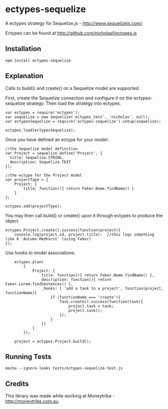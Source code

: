 # ectypes-sequelize

A ectypes strategy for Sequelize.js - http://www.sequelizejs.com/. 

Ectypes can be found at http://github.com/nicholasf/ectypes.js


## Installation

```
npm install ectypes-sequelize
```

## Explanation

Calls to build() and create() on a Sequelize model are supported.

First, create the Sequelize connection and configure it on the ectypes-sequelize strategy. Then load the strategy into ectypes.

```
var ectypes = require('ectypes');
var sequelize = new Sequelize('ectypes_test', 'nicholas', null);
var ectypesSequelize = require('ectypes-sequelize').setup(sequelize);

ectypes.load(ectypesSequelize);
```


Once you have defined an ectype for your model:

```
//the Sequelize model definition
var Project = sequelize.define('Project', {
  title: Sequelize.STRING,
  description: Sequelize.TEXT
});

//the ectype for the Project model
var projectType = {
	Project: {
		title: function(){ return Faker.Name.findName() }
	}
};

ectypes.add(projectType);
```

You may then call build() or create() upon it through ectypes to produce the object.

```
ectypes.Project.create().success(function(project){
	console.log(project.id, project.title);  //this logs something like 6 'Autumn Medhurst' (using Faker)
});

```

Use hooks to model associations.

```
	ectypes.plan(
		{
			Project: {
				title: function(){ return Faker.Name.findName() },
				description: function(){ return Faker.Lorem.findSentences() },
				_hooks: [ 'add a task to a project', function(project, functionName){
					if (functionName === 'create'){				
						Task.create().success(function(task){
							project.task = task;
							project.save();
						});
					}
				}]
			}
		});

	project = ectypes.Project.build();

```

## Running Tests

```
mocha --ignore-leaks tests/ectypes-sequelize-test.js 
```

## Credits

This library was made while working at Moneytribe - http://moneytribe.com.au.
 	